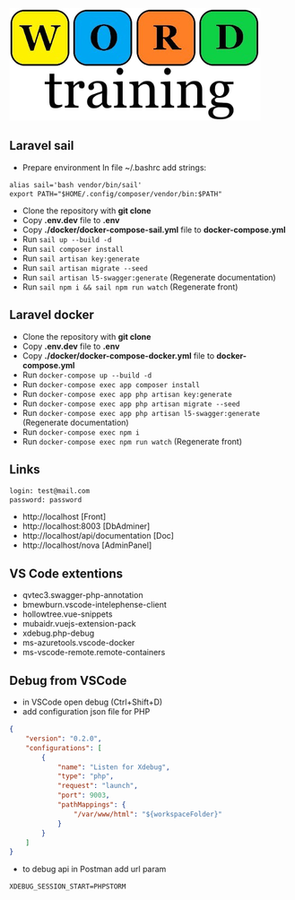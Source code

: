![Word trainer](/public/images/logo.png)

## Laravel sail

-   Prepare environment
    In file ~/.bashrc add strings:

```
alias sail='bash vendor/bin/sail'
export PATH="$HOME/.config/composer/vendor/bin:$PATH"
```

-   Clone the repository with **git clone**
-   Copy **.env.dev** file to **.env**
-   Copy **./docker/docker-compose-sail.yml** file to **docker-compose.yml**
-   Run `sail up --build -d`
-   Run `sail composer install`
-   Run `sail artisan key:generate`
-   Run `sail artisan migrate --seed`
-   Run `sail artisan l5-swagger:generate` (Regenerate documentation)
-   Run `sail npm i && sail npm run watch` (Regenerate front)

## Laravel docker

-   Clone the repository with **git clone**
-   Copy **.env.dev** file to **.env**
-   Copy **./docker/docker-compose-docker.yml** file to **docker-compose.yml**
-   Run `docker-compose up --build -d`
-   Run `docker-compose exec app composer install`
-   Run `docker-compose exec app php artisan key:generate`
-   Run `docker-compose exec app php artisan migrate --seed`
-   Run `docker-compose exec app php artisan l5-swagger:generate` (Regenerate documentation)
-   Run `docker-compose exec npm i`
-   Run `docker-compose exec npm run watch` (Regenerate front)

## Links

```properties
login: test@mail.com
password: password
```

-   http://localhost [Front]
-   http://localhost:8003 [DbAdminer]
-   http://localhost/api/documentation [Doc]
-   http://localhost/nova [AdminPanel]

## VS Code extentions

-   qvtec3.swagger-php-annotation
-   bmewburn.vscode-intelephense-client
-   hollowtree.vue-snippets
-   mubaidr.vuejs-extension-pack
-   xdebug.php-debug
-   ms-azuretools.vscode-docker
-   ms-vscode-remote.remote-containers

## Debug from VSCode

-   in VSCode open debug (Ctrl+Shift+D)
-   add configuration json file for PHP

```json
{
    "version": "0.2.0",
    "configurations": [
        {
            "name": "Listen for Xdebug",
            "type": "php",
            "request": "launch",
            "port": 9003,
            "pathMappings": {
                "/var/www/html": "${workspaceFolder}"
            }
        }
    ]
}
```

-   to debug api in Postman add url param

```properties
XDEBUG_SESSION_START=PHPSTORM
```
